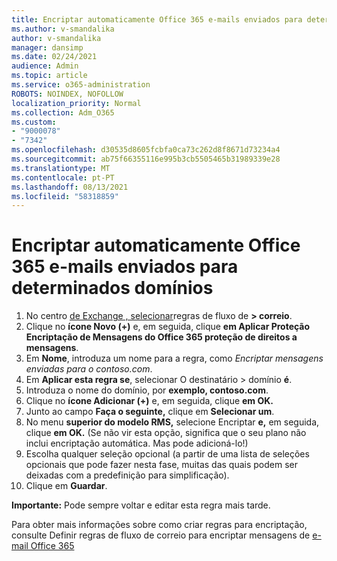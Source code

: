 ```yaml
---
title: Encriptar automaticamente Office 365 e-mails enviados para determinados domínios
ms.author: v-smandalika
author: v-smandalika
manager: dansimp
ms.date: 02/24/2021
audience: Admin
ms.topic: article
ms.service: o365-administration
ROBOTS: NOINDEX, NOFOLLOW
localization_priority: Normal
ms.collection: Adm_O365
ms.custom:
- "9000078"
- "7342"
ms.openlocfilehash: d30535d8605fcbfa0ca73c262d8f8671d73234a4
ms.sourcegitcommit: ab75f66355116e995b3cb5505465b31989339e28
ms.translationtype: MT
ms.contentlocale: pt-PT
ms.lasthandoff: 08/13/2021
ms.locfileid: "58318859"
---
```

# <a name="automatically-encrypt-office-365-email-messages-sent-to-certain-domains"></a>Encriptar automaticamente Office 365 e-mails enviados para determinados domínios

1. No centro [de Exchange , selecionar](https://outlook.office365.com/ecp/)regras de fluxo de **> correio**. 
2. Clique no **ícone Novo (+)** e, em seguida, clique **em Aplicar Proteção Encriptação de Mensagens do Office 365 proteção de direitos a mensagens**.
3. Em **Nome**, introduza um nome para a regra, como *Encriptar mensagens enviadas para o contoso.com*.
4. Em **Aplicar esta regra se**, selecionar O destinatário > domínio **é**. 
5. Introduza o nome do domínio, por **exemplo, contoso.com**.
6. Clique no **ícone Adicionar (+)** e, em seguida, clique **em OK.**
7. Junto ao campo **Faça o seguinte,** clique em **Selecionar um**. 
8. No menu **superior do modelo RMS,** selecione Encriptar **e,** em seguida, clique **em OK.** (Se não vir esta opção, significa que o seu plano não inclui encriptação automática. Mas pode adicioná-lo!)
9. Escolha qualquer seleção opcional (a partir de uma lista de seleções opcionais que pode fazer nesta fase, muitas das quais podem ser deixadas com a predefinição para simplificação).
10. Clique em **Guardar**.

**Importante:** Pode sempre voltar e editar esta regra mais tarde.

Para obter mais informações sobre como criar regras para encriptação, consulte Definir regras de fluxo de correio para encriptar mensagens de [e-mail Office 365](https://docs.microsoft.com/microsoft-365/compliance/define-mail-flow-rules-to-encrypt-email)